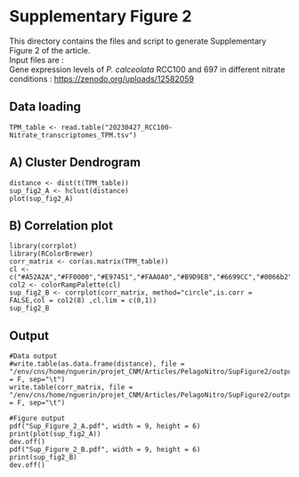 # Supplementary Figure 2
This directory contains the files and script to generate Supplementary Figure 2 of the article.  
Input files are :  
Gene expression levels of *P. calceolata* RCC100 and 697 in different nitrate conditions : https://zenodo.org/uploads/12582059  

## Data loading
```{r}
TPM_table <- read.table("20230427_RCC100-Nitrate_transcriptomes_TPM.tsv")
```

## A) Cluster Dendrogram
```{r}
distance <- dist(t(TPM_table))
sup_fig2_A <- hclust(distance)
plot(sup_fig2_A)

```

## B) Correlation plot
```{r}
library(corrplot)
library(RColorBrewer)
corr_matrix <- cor(as.matrix(TPM_table))
cl <- c("#A52A2A","#FF0000","#E97451","#FAA0A0","#B9D9EB","#6699CC","#0066b2","#002D62")
col2 <- colorRampPalette(cl)
sup_fig2_B <- corrplot(corr_matrix, method="circle",is.corr = FALSE,col = col2(8) ,cl.lim = c(0,1)) 
sup_fig2_B
```
## Output
```{r}
#Data output
#write.table(as.data.frame(distance), file = "/env/cns/home/nguerin/projet_CNM/Articles/PelagoNitro/SupFigure2/output_supFig2_A",quote = F, sep="\t")
write.table(corr_matrix, file = "/env/cns/home/nguerin/projet_CNM/Articles/PelagoNitro/SupFigure2/output_supFig2_B",quote = F, sep="\t")

#Figure output
pdf("Sup_Figure_2_A.pdf", width = 9, height = 6)
print(plot(sup_fig2_A))
dev.off() 
pdf("Sup_Figure_2_B.pdf", width = 9, height = 6)
print(sup_fig2_B)
dev.off()
```

